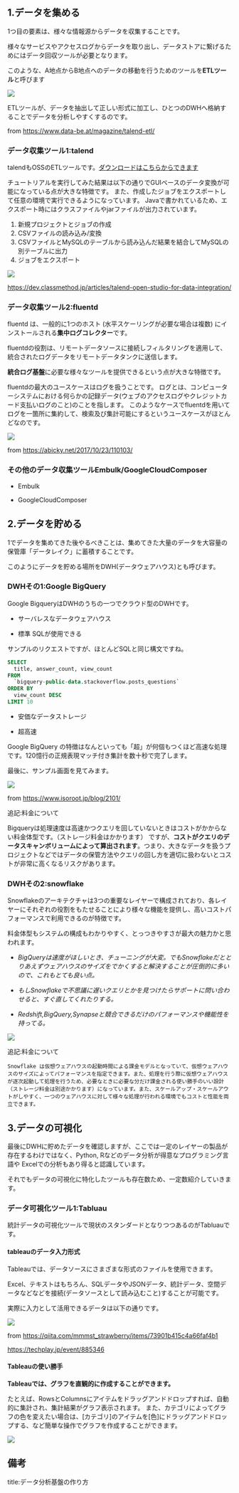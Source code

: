 





## 1.データを集める

1つ目の要素は、様々な情報源からデータを収集することです。

様々なサービスやアクセスログからデータを取り出し、データストアに繋げるためにはデータ回収ツールが必要となります。

このような、A地点からB地点へのデータの移動を行うためのツールを**ETLツール**と呼びます

<img src="https://www.data-be.at/magazine/wp-content/uploads/2021/11/0ac268a24a736b1fafb842ea7416ae20.gif">

ETLツールが、データを抽出して正しい形式に加工し、ひとつのDWHへ格納することでデータを分析しやすくするのです。

from https://www.data-be.at/magazine/talend-etl/

### データ収集ツール1:talend

talendもOSSのETLツールです。[ダウンロードはこちらからできます](https://help.talend.com/r/ja-JP/7.3/studio-getting-started-guide-open-studio-for-data-integration/downloading-talend-open-studio)

チュートリアルを実行してみた結果は以下の通りでGUIベースのデータ変換が可能になっている点が大きな特徴です。
また、作成したジョブをエクスポートして任意の環境で実行できるようになっています。
Javaで書かれているため、エクスポート時にはクラスファイルやjarファイルが出力されています。

1. 新規プロジェクトとジョブの作成
2. CSVファイルの読み込み/変換
3. CSVファイルとMySQLのテーブルから読み込んだ結果を結合してMySQLの別テーブルに出力
4. ジョブをエクスポート

<img src="https://d1tlzifd8jdoy4.cloudfront.net/wp-content/uploads/2014/05/Talend-Open-Studio-for-Data-Integration.png">

https://dev.classmethod.jp/articles/talend-open-studio-for-data-integration/

### データ収集ツール2:fluentd

fluentd は、一般的に1つのホスト (水平スケーリングが必要な場合は複数) にインストールされる**集中ログコレクター**です。

fluentdの役割は、リモートデータソースに接続しフィルタリングを適用して、統合されたログデータをリモートデータタンクに送信します。

**統合ログ基盤**に必要な様々なツールを提供できるという点が大きな特徴です。

fluentdの最大のユースケースはログを扱うことです。
ログとは、コンピューターシステムにおける何らかの記録データ(ウェブのアクセスログやクレジットカード支払いログのこと)のことを指します。
このようなケースでfluentdを用いてログを一箇所に集約して、検索及び集計可能にするというユースケースがほとんどなのです。

<img src="https://abicky.net/assets/20171023/fluentd-architecture-faa0125437b95b2d4a53a95d6035100ea470c96b51e3c6b32ad6b79200d859f91920a452f862006aff2f189026c9cb9e21200282a27f9d443ba373aa9876103e.png">

from https://abicky.net/2017/10/23/110103/


### その他のデータ収集ツールEmbulk/GoogleCloudComposer

- Embulk

- GoogleCloudComposer


## 2.データを貯める

1でデータを集めてきた後やるべきことは、集めてきた大量のデータを大容量の保管庫「データレイク」に蓄積することです。

このようにデータを貯める場所をDWH(データウェアハウス)とも呼びます。

### DWHその1:Google BigQuery

Google BigqueryはDWHのうちの一つでクラウド型のDWHです。

- サーバレスなデータウェアハウス

- 標準 SQLが使用できる

サンプルのリクエストですが、ほとんどSQLと同じ構文ですね。

```sql
SELECT 
  title, answer_count, view_count
FROM
  `bigquery-public-data.stackoverflow.posts_questions`
ORDER BY
  view_count DESC
LIMIT 10
```

- 安価なデータストレージ

- 超高速

Google BigQuery の特徴はなんといっても「超」が何個もつくほど高速な処理です。120憶行の正規表現マッチ付き集計を数十秒で完了します。

最後に、サンプル画面を見てみます。

<img src="https://www.isoroot.jp/wp-content/uploads/2019/12/hello-bigquery-02.png">

from https://www.isoroot.jp/blog/2101/

追記:料金について

Bigqueryは処理速度は高速かつクエリを回していないときはコストがかからない料金体型です。（ストレージ料金はかかります）
ですが、**コストがクエリのデータスキャンボリュームによって算出されます**。つまり、大きなデータを扱うプロジェクトなどではデータの保管方法やクエリの回し方を適切に扱わないとコストが非常に高くなるリスクがあります。


### DWHその2:snowflake

Snowflakeのアーキテクチャは3つの重要なレイヤーで構成されており、各レイヤーにそれぞれの役割をもたせることにより様々な機能を提供し、高いコストパフォーマンスで利用できるのが特徴です。

料金体型もシステムの構成もわかりやすく、とっつきやすさが最大の魅力かと思われます。

- *BigQueryは速度がほしいとき、チューニングが大変。でもSnowflakeだととりあえずウェアハウスのサイズをでかくすると解決することが圧倒的に多いので、これもとても良い点。*

- *もしSnowflakeで不思議に遅いクエリとかを見つけたらサポートに問い合わせると、すぐ直してくれたりする。*

- *Redshift,BigQuery,Synapseと競合できるだけのパフォーマンスや機能性を持ってる。*

<img src="https://qiita-user-contents.imgix.net/https%3A%2F%2Fqiita-image-store.s3.ap-northeast-1.amazonaws.com%2F0%2F2519471%2Fee8d9b2c-a664-ec36-4bd8-9cdefd4f22ca.png?ixlib=rb-4.0.0&auto=format&gif-q=60&q=75&w=1400&fit=max&s=b1730449630751ce59a486c0a4dfa69c">


追記:料金について

```
Snowflake は仮想ウェアハウスの起動時間による課金モデルとなっていて、仮想ウェアハウスのサイズによってパフォーマンスを指定できます。また、処理を行う際に仮想ウェアハウスが逐次起動して処理を行うため、必要なときに必要な分だけ課金される使い勝手のいい設計（ストレージ料金は別途かかります）になっています。また、スケールアップ・スケールアウトがしやすく、一つのウェアハウスに対して様々な処理が行われる環境でもコストと性能を両立できます。
```

## 3.データの可視化

最後にDWHに貯めたデータを確認しますが、ここでは一定のレイヤーの製品が存在するわけではなく、Python, Rなどのデータ分析が得意なプログラミング言語や
Excelでの分析もあり得ると認識しています。

それでもデータの可視化に特化したツールも存在数ため、一定数紹介していきます。


### データ可視化ツール1:Tabluau

統計データの可視化ツールで現状のスタンダードとなりつつあるのがTabluauです。

#### tableauのデータ入力形式

Tableauでは、データソースにさまざまな形式のファイルを使用できます。

Excel、テキストはもちろん、SQLデータやJSONデータ、統計データ、空間データなどなどを接続(データソースとして読み込むこと)することが可能です。

実際に入力として活用できるデータは以下の通りです。

<img src="https://qiita-user-contents.imgix.net/https%3A%2F%2Fqiita-image-store.s3.ap-northeast-1.amazonaws.com%2F0%2F545555%2F046f4ec6-5bdb-7691-9438-a826c8cdc5aa.png?ixlib=rb-4.0.0&auto=format&gif-q=60&q=75&w=1400&fit=max&s=e79a60b60ffc9678c4c844d94678dc53">

from https://qiita.com/mmmst_strawberry/items/73901b415c4a66faf4b1

https://techplay.jp/event/885346

#### Tableauの使い勝手

**Tableauでは、グラフを直観的に作成することができます。**

たとえば、RowsとColumnsにアイテムをドラッグアンドドロップすれば、自動的に集計され、集計結果がグラフ表示されます。
また、カテゴリによってグラフの色を変えたい場合は、[カテゴリ]のアイテムを[色]にドラッグアンドドロップする、など簡単な操作でグラフを作成することができます。

<img src="https://qiita-user-contents.imgix.net/https%3A%2F%2Fqiita-image-store.s3.ap-northeast-1.amazonaws.com%2F0%2F545555%2F9f3341b9-dc0c-65a3-2ff4-9d4728b085d6.png?ixlib=rb-4.0.0&auto=format&gif-q=60&q=75&w=1400&fit=max&s=785870b15fe950287419386549455d29">


### 







## 備考

title:データ分析基盤の作り方



